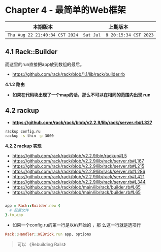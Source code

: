 # Chapter 4 - 最简单的Web框架

|本期版本|上期版本
|:---:|:---:
`Thu Aug 22 21:40:34 CST 2024` | `Sat Jul  8 20:15:34 CST 2023` |


## 4.1 Rack::Builder

而这里的run直接把app放到数组的最后。

* <https://github.com/rack/rack/blob/1.1/lib/rack/builder.rb>

**4.1.2 路由**

* **如果在代码块出现了一个map的话，那么不可以在相同的范围内出现 run**

## 4.2 rackup

* **<https://github.com/rack/rack/blob/v2.2.9/lib/rack/server.rb#L327>**

```bash
rackup config.ru
rackup -s thin -p 3000
```


**4.2.2 rackup 实现**

* <https://github.com/rack/rack/blob/v2.2.9/bin/rackup#L5>
* <https://github.com/rack/rack/blob/v2.2.9/lib/rack/server.rb#L167>
* <https://github.com/rack/rack/blob/v2.2.9/lib/rack/server.rb#L215>
* <https://github.com/rack/rack/blob/v2.2.9/lib/rack/server.rb#L286>
* <https://github.com/rack/rack/blob/v2.2.9/lib/rack/server.rb#L421>
* <https://github.com/rack/rack/blob/v2.2.9/lib/rack/server.rb#L344>
* <https://github.com/rack/rack/blob/main/lib/rack/builder.rb#L65>
* <https://github.com/rack/rack/blob/main/lib/rack/builder.rb#L65>


```ruby

app = Rack::Builder.new {
  # 配置文件
}.to_app
```

* 如果一个config.ru的第一行是以#\开始的 ，那 么这一行就是选项行


```ruby
Rack::Handler::WEBrick.run app, options
```


> 可以 《Rebuilding Rails》

